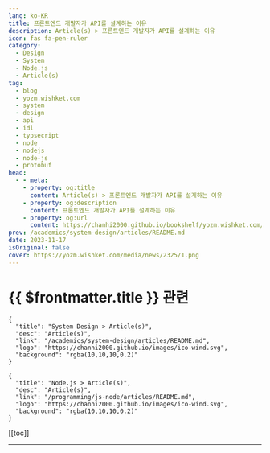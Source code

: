 ```yaml
---
lang: ko-KR
title: 프론트엔드 개발자가 API를 설계하는 이유
description: Article(s) > 프론트엔드 개발자가 API를 설계하는 이유
icon: fas fa-pen-ruler
category: 
  - Design
  - System
  - Node.js
  - Article(s)
tag: 
  - blog
  - yozm.wishket.com
  - system
  - design
  - api
  - idl
  - typsecript
  - node
  - nodejs
  - node-js
  - protobuf
head:
  - - meta:
    - property: og:title
      content: Article(s) > 프론트엔드 개발자가 API를 설계하는 이유
    - property: og:description
      content: 프론트엔드 개발자가 API를 설계하는 이유
    - property: og:url
      content: https://chanhi2000.github.io/bookshelf/yozm.wishket.com/2325.html
prev: /academics/system-design/articles/README.md
date: 2023-11-17
isOriginal: false
cover: https://yozm.wishket.com/media/news/2325/1.png
---
```


# {{ $frontmatter.title }} 관련

```component VPCard
{
  "title": "System Design > Article(s)",
  "desc": "Article(s)",
  "link": "/academics/system-design/articles/README.md",
  "logo": "https://chanhi2000.github.io/images/ico-wind.svg",
  "background": "rgba(10,10,10,0.2)"
}
```

```component VPCard
{
  "title": "Node.js > Article(s)",
  "desc": "Article(s)",
  "link": "/programming/js-node/articles/README.md",
  "logo": "https://chanhi2000.github.io/images/ico-wind.svg",
  "background": "rgba(10,10,10,0.2)"
}
```

[[toc]]

---

<SiteInfo
  name="프론트엔드 개발자가 API를 설계하는 이유 | 요즘IT"
  desc="B2B SaaS 애플리케이션 개발을 시작하면서 KOS팀은 인터페이스 정의 언어(이하 IDL, Interface Definition Language)를 도입하게 되었습니다. IDL은 소프트웨어의 인터페이스를 정의하는 명세 언어를 말하고, 특정한 언어에 국한되지 않는 방법으로 인터페이스를 정의하여 애플리케이션들의 언어가 다르더라도 동일한 인터페이스로 통신할 수 있도록 합니다."
  url="https://yozm.wishket.com/magazine/detail/2325/"
  logo="https://yozm.wishket.com/favicon.ico"
  preview="https://yozm.wishket.com/media/news/2325/1.png"/>

<!-- TODO: 작성 -->

